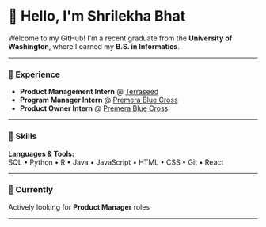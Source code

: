 # 👋 Hello, I'm Shrilekha Bhat

Welcome to my GitHub! I'm a recent graduate from the **University of Washington**, where I earned my **B.S. in Informatics**.

---

### 💼 Experience

- **Product Management Intern** @ [Terraseed](https://terraseed.com/?srsltid=AfmBOoomASyQDZQbCkj9N9WW4kWmklXf0X8rUvFPxQ55922FcZwNyLYu)  
- **Program Manager Intern** @ [Premera Blue Cross](https://www.premera.com/visitor)  
- **Product Owner Intern** @ [Premera Blue Cross](https://www.premera.com/visitor)

---

### 🧠 Skills

**Languages & Tools:**  
SQL • Python • R • Java • JavaScript • HTML • CSS • Git • React 

---

### 🎯 Currently

Actively looking for **Product Manager** roles 

---
